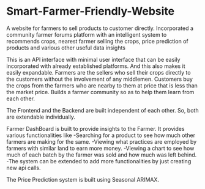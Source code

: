 # Smart-Farmer-Friendly-Website
A website for farmers to sell products to customer directly. Incorporated a community farmer forums platform with an intelligent system to recommends crops, nearest farmer selling the crops, price prediction of products and various other useful data insights

This is an API interface with minimal user interface that can be easily incorporated with already established platforms. And this also makes it easily expandable. Farmers are the sellers who sell their crops directly to the customers without the involvement of any middlemen.
Customers buy the crops from the farmers who are nearby to them at price that is less than the market price.
Builds a farmer community so as to help them learn from each other.

The Frontend and the Backend are built independent of each other. So, both are extendable individually. 

Farmer DashBoard is built to provide insights to the Farmer. 
It provides various functionalities like 
-Searching for a product to see how much other farmers are making for the same.
-Viewing what practices are employed by farmers with similar land to earn more money.
-Viewing a chart to see how much of each batch by the farmer was sold and how much was left behind.
-The system can be extended to add more functionalities by just creating new api calls.

The Price Prediction system is built using Seasonal ARIMAX.

